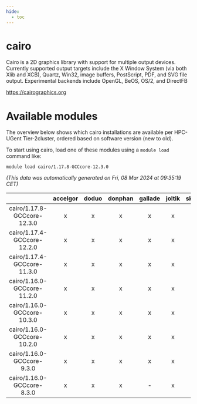```yaml
---
hide:
  - toc
---
```


cairo
=====


Cairo is a 2D graphics library with support for multiple output devices. Currently supported output targets include the X Window System (via both Xlib and XCB), Quartz, Win32, image buffers, PostScript, PDF, and SVG file output. Experimental backends include OpenGL, BeOS, OS/2, and DirectFB

https://cairographics.org
# Available modules


The overview below shows which cairo installations are available per HPC-UGent Tier-2cluster, ordered based on software version (new to old).

To start using cairo, load one of these modules using a `module load` command like:

```shell
module load cairo/1.17.8-GCCcore-12.3.0
```

*(This data was automatically generated on Fri, 08 Mar 2024 at 09:35:19 CET)*  

| |accelgor|doduo|donphan|gallade|joltik|skitty|
| :---: | :---: | :---: | :---: | :---: | :---: | :---: |
|cairo/1.17.8-GCCcore-12.3.0|x|x|x|x|x|x|
|cairo/1.17.4-GCCcore-12.2.0|x|x|x|x|x|x|
|cairo/1.17.4-GCCcore-11.3.0|x|x|x|x|x|x|
|cairo/1.16.0-GCCcore-11.2.0|x|x|x|x|x|x|
|cairo/1.16.0-GCCcore-10.3.0|x|x|x|x|x|x|
|cairo/1.16.0-GCCcore-10.2.0|x|x|x|x|x|x|
|cairo/1.16.0-GCCcore-9.3.0|x|x|x|x|x|x|
|cairo/1.16.0-GCCcore-8.3.0|x|x|x|-|x|x|
